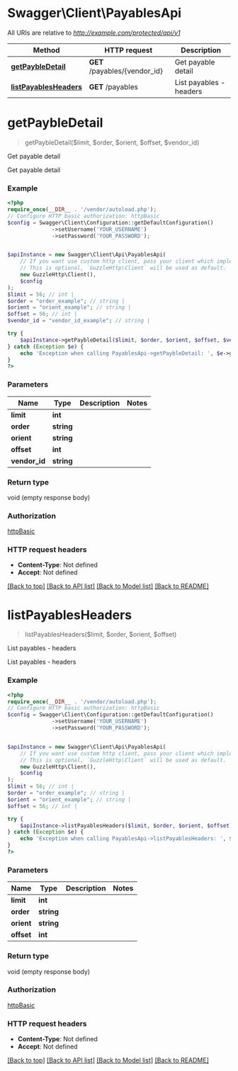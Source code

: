 # Swagger\Client\PayablesApi

All URIs are relative to *http://example.com/protected/api/v1*

Method | HTTP request | Description
------------- | ------------- | -------------
[**getPaybleDetail**](PayablesApi.md#getpaybledetail) | **GET** /payables/{vendor_id} | Get payable detail
[**listPayablesHeaders**](PayablesApi.md#listpayablesheaders) | **GET** /payables | List payables - headers

# **getPaybleDetail**
> getPaybleDetail($limit, $order, $orient, $offset, $vendor_id)

Get payable detail

Get payable detail

### Example
```php
<?php
require_once(__DIR__ . '/vendor/autoload.php');
// Configure HTTP basic authorization: httpBasic
$config = Swagger\Client\Configuration::getDefaultConfiguration()
              ->setUsername('YOUR_USERNAME')
              ->setPassword('YOUR_PASSWORD');


$apiInstance = new Swagger\Client\Api\PayablesApi(
    // If you want use custom http client, pass your client which implements `GuzzleHttp\ClientInterface`.
    // This is optional, `GuzzleHttp\Client` will be used as default.
    new GuzzleHttp\Client(),
    $config
);
$limit = 56; // int | 
$order = "order_example"; // string | 
$orient = "orient_example"; // string | 
$offset = 56; // int | 
$vendor_id = "vendor_id_example"; // string | 

try {
    $apiInstance->getPaybleDetail($limit, $order, $orient, $offset, $vendor_id);
} catch (Exception $e) {
    echo 'Exception when calling PayablesApi->getPaybleDetail: ', $e->getMessage(), PHP_EOL;
}
?>
```

### Parameters

Name | Type | Description  | Notes
------------- | ------------- | ------------- | -------------
 **limit** | **int**|  |
 **order** | **string**|  |
 **orient** | **string**|  |
 **offset** | **int**|  |
 **vendor_id** | **string**|  |

### Return type

void (empty response body)

### Authorization

[httpBasic](../../README.md#httpBasic)

### HTTP request headers

 - **Content-Type**: Not defined
 - **Accept**: Not defined

[[Back to top]](#) [[Back to API list]](../../README.md#documentation-for-api-endpoints) [[Back to Model list]](../../README.md#documentation-for-models) [[Back to README]](../../README.md)

# **listPayablesHeaders**
> listPayablesHeaders($limit, $order, $orient, $offset)

List payables - headers

List payables - headers

### Example
```php
<?php
require_once(__DIR__ . '/vendor/autoload.php');
// Configure HTTP basic authorization: httpBasic
$config = Swagger\Client\Configuration::getDefaultConfiguration()
              ->setUsername('YOUR_USERNAME')
              ->setPassword('YOUR_PASSWORD');


$apiInstance = new Swagger\Client\Api\PayablesApi(
    // If you want use custom http client, pass your client which implements `GuzzleHttp\ClientInterface`.
    // This is optional, `GuzzleHttp\Client` will be used as default.
    new GuzzleHttp\Client(),
    $config
);
$limit = 56; // int | 
$order = "order_example"; // string | 
$orient = "orient_example"; // string | 
$offset = 56; // int | 

try {
    $apiInstance->listPayablesHeaders($limit, $order, $orient, $offset);
} catch (Exception $e) {
    echo 'Exception when calling PayablesApi->listPayablesHeaders: ', $e->getMessage(), PHP_EOL;
}
?>
```

### Parameters

Name | Type | Description  | Notes
------------- | ------------- | ------------- | -------------
 **limit** | **int**|  |
 **order** | **string**|  |
 **orient** | **string**|  |
 **offset** | **int**|  |

### Return type

void (empty response body)

### Authorization

[httpBasic](../../README.md#httpBasic)

### HTTP request headers

 - **Content-Type**: Not defined
 - **Accept**: Not defined

[[Back to top]](#) [[Back to API list]](../../README.md#documentation-for-api-endpoints) [[Back to Model list]](../../README.md#documentation-for-models) [[Back to README]](../../README.md)


